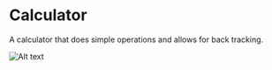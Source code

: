 # Calculator
A calculator that does simple operations and allows for back tracking.

![Alt text](https://github.com/RMatos2442/Calculator/blob/master/screenshot.png?raw=true "Optional Title")
